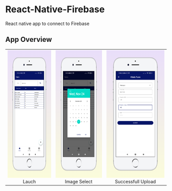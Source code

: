 # React-Native-Firebase

React native app to connect to Firebase

## App Overview

|                                                                                                                                            |                                                                                                                                                         |                                                                                                                                                          |
| :----------------------------------------------------------------------------------------------------------------------------------------: | :-----------------------------------------------------------------------------------------------------------------------------------------------------: | :------------------------------------------------------------------------------------------------------------------------------------------------------: |
| <img width="500"  height="400" alt="Listings" src="https://github.com/Itskiprotich/BMI-Mobile/blob/master/screenshots/screen_1.png"> Lauch | <img width="500"  height="400" alt="Listing Search" src="https://github.com/Itskiprotich/BMI-Mobile/blob/master/screenshots/screen_2.png"> Image Select | <img width="500" height="400" alt="Vital Form" src="https://github.com/Itskiprotich/BMI-Mobile/blob/master/screenshots/screen_3.png"> Successfull Upload |
